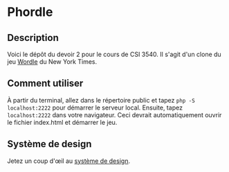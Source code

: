# Phordle<br />

## Description
Voici le dépôt du devoir 2 pour le cours de CSI 3540. Il s'agit d'un clone du jeu [Wordle](https://www.nytimes.com/games/wordle/index.html) du New York Times.<br />

## Comment utiliser
À partir du terminal, allez dans le répertoire public et tapez `php -S localhost:2222` pour démarrer le serveur local. Ensuite, tapez `localhost:2222` dans votre navigateur. Ceci devrait automatiquement ouvrir le fichier index.html et démarrer le jeu.

## Système de design
Jetez un coup d'œil au [système de design](/docs/design_system.md).